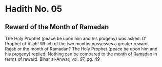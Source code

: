 Hadith No. 05
=============

Reward of the Month of Ramadan
------------------------------

The Holy Prophet (peace be upon him and his progeny) was asked: O'
Prophet of Allah! Which of the two months possesses a greater reward,
Rajab or the month of Ramadan? The Holy Prophet (peace be upon him and
his progeny) replied: Nothing can be compared to the month of Ramadan in
terms of reward. Bihar al-Anwar, vol. 97, pg. 49


